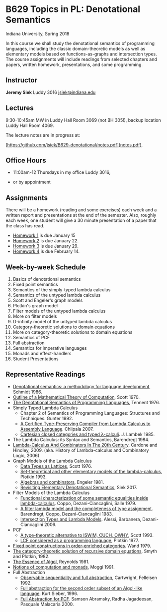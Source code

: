 # B629 Topics in PL: Denotational Semantics

Indiana University, Spring 2018

In this course we shall study the denotational semantics of
programming languages, including the classic domain-theoretic models
as well as elementary models based on functions-as-graphs and
intersection types. The course assignments will include readings from
selected chapters and papers, written homework, presentations, and
some programming.

## Instructor

**Jeremy Siek** Luddy 3016 [jsiek@indiana.edu](mailto:jsiek@indiana.edu)

## Lectures

9:30-10:45am MW in Luddy Hall Room 3069 (not BH 305!), 
  backup location Luddy Hall Room 4069.

The lecture notes are in progress at:

[https://github.com/jsiek/B629-denotational/notes.pdf](notes.pdf).

## Office Hours

- 11:00am-12 Thursdays in my office Luddy 3016,

- or by appointment

## Assignments

There will be a homework (reading and some exercises) each week and a
written report and presentations at the end of the semester.  Also,
roughly each week, one student will give a 30 minute presentation of a
paper that the class has read.

- [Homework 1](hw1.md) is due January 15
- [Homework 2](hw2.md) is due January 22.
- [Homework 3](hw3.md) is due January 29.
- [Homework 4](hw4.md) is due February 14.

## Week-by-week Schedule

1. Basics of denotational semantics
2. Fixed point semantics
3. Semantics of the simply-typed lambda calculus
4. Semantics of the untyped lambda calculus
5. Scott and Engeler's graph models
6. Plotkin's graph model
7. Filter models of the untyped lambda calculus
8. More on filter models
9. D-infinity model of the untyped lambda calculus
10. Category-theoretic solutions to domain equations
11. More on category-theoretic solutions to domain equations
12. Semantics of PCF
13. Full abstraction
14. Semantics for imperative languages
15. Monads and effect-handlers
16. Student Presentations


## Representative Readings

- [Denotational semantics: a methodology for language development](http://people.cs.ksu.edu/~schmidt/text/densem.html), Schmidt 1986.
- [Outline of a Mathematical Theory of Computation](https://www.cs.ox.ac.uk/publications/publication3720-abstract.html), Scott 1970.
- [The Denotational Semantics of Programming Languages](https://doi.org/10.1145/360303.360308), Tennent 1976.
- Simply Typed Lambda Calculus
  - Chapter 2 of Semantics of Programming Languages: Structures and Techniques. 
    Gunter 1992.
  - [A Certified Type-Preserving Compiler from Lambda Calculus to Assembly Language](https://doi.org/10.1145/1273442.1250742). Chlipala 2007.
  - [Cartesian closed categories and typed λ-calculi](https://doi.org/10.1007/3-540-17184-3_44). J. Lambek 1985.
- The Lambda Calculus: its Syntax and Semantics, Barendregt 1984.
- [Lambda-Calculus And Combinators In The 20th Century](https://doi.org/10.1016/S1874-5857(09)70018-4). Cardone and Hindley, 2009.
  (aka. History of Lambda-calculus and Combinatory Logic, 2006)
- Graph Models of the Lambda Calculus
  - [Data Types as Lattices](https://www.dropbox.com/s/ikfyrwkizooah3q/data_types_as_lattices.pdf?dl=1), Scott 1976.
  - [Set-theoretical and other elementary models of the lambda-calculus](https://doi.org/10.1016/0304-3975(93)90094-A),
    Plotkin 1993.
  - [Algebras and combinators](https://doi.org/10.1007/BF02483849), Engeler 1981.
  - [Revisiting Elementary Denotational Semantics](https://arxiv.org/abs/1707.03762), Siek 2017.
- Filter Models of the Lambda Calculus
  - [Functional characterization of some semantic equalities
    inside lambda-calculus](https://doi.org/10.1007/3-540-09510-1_11). Coppo, Dezani-Ciancaglini, Salle 1979.
  - [A filter lambda model and the completeness of type assignment](https://www.jstor.org/stable/2273659).
    Barendregt, Coppo, Dezani-Ciancaglini 1983.
  - [Intersection Types and Lambda Models](https://doi.org/10.1016/j.tcs.2006.01.004).
    Alessi, Barbanera, Dezani-Ciancaglini 2006.
- PCF
  - [A type-theoretic alternative to ISWIM, CUCH, OWHY](https://doi.org/10.1016/0304-3975(93)90095-B), Scott 1993.
  - [LCF considered as a programming language](https://doi.org/10.1016/0304-3975(77)90044-5), Plotkin 1977.
- [Fixed point constructions in order-enriched categories](https://doi.org/10.1016/0304-3975(79)90053-7). Wand 1979.
- [The category-theoretic solution of recursive domain equations](http://homepages.inf.ed.ac.uk/gdp/publications/Category_Theoretic_Solution.pdf),
  Smyth and Plotkin, 1982.
- [The Essence of Algol](https://www.cs.cmu.edu/~crary/819-f09/Reynolds81.ps), Reynolds 1981.
- [Notions of computation and monads](https://doi.org/10.1016/0890-5401(91)90052-4), Moggi 1991.
- Full Abstraction
  - [Observable sequentiality and full abstraction](https://doi.org/10.1145/143165.143232),
    Cartwright, Felleisen 1992.
  - [Full abstraction for the second order subset of an Algol-like language](https://doi.org/10.1016/S0304-3975(96)00066-7).
    Kurt Sieber, 1996.
  - [Full Abstraction for PCF](https://arxiv.org/abs/1311.6125).
    Samson Abramsky, Radha Jagadeesan, Pasquale Malacaria 2000.

